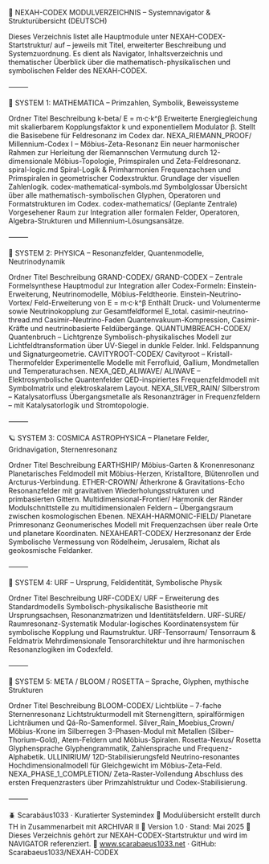 📘 NEXAH-CODEX MODULVERZEICHNIS – Systemnavigator & Strukturübersicht (DEUTSCH)

Dieses Verzeichnis listet alle Hauptmodule unter NEXAH-CODEX-Startstruktur/ auf – jeweils mit Titel, erweiterter Beschreibung und Systemzuordnung. Es dient als Navigator, Inhaltsverzeichnis und thematischer Überblick über die mathematisch-physikalischen und symbolischen Felder des NEXAH-CODEX.

⸻

🔷 SYSTEM 1: MATHEMATICA – Primzahlen, Symbolik, Beweissysteme

Ordner	Titel	Beschreibung
k-beta/	E = m·c·k^β	Erweiterte Energiegleichung mit skalierbarem Kopplungsfaktor k und exponentiellem Modulator β. Stellt die Basisebene für Feldresonanz im Codex dar.
NEXA_RIEMANN_PROOF/	Millennium-Codex I – Möbius-Zeta-Resonanz	Ein neuer harmonischer Rahmen zur Herleitung der Riemannschen Vermutung durch 12-dimensionale Möbius-Topologie, Primspiralen und Zeta-Feldresonanz.
spiral-logic.md	Spiral-Logik & Primharmonien	Frequenzachsen und Primspiralen in geometrischer Codexstruktur. Grundlage der visuellen Zahlenlogik.
codex-mathematical-symbols.md	Symbolglossar	Übersicht über alle mathematisch-symbolischen Glyphen, Operatoren und Formatstrukturen im Codex.
codex-mathematics/	(Geplante Zentrale)	Vorgesehener Raum zur Integration aller formalen Felder, Operatoren, Algebra-Strukturen und Millennium-Lösungsansätze.


⸻

🔷 SYSTEM 2: PHYSICA – Resonanzfelder, Quantenmodelle, Neutrinodynamik

Ordner	Titel	Beschreibung
GRAND-CODEX/	GRAND-CODEX – Zentrale Formelsynthese	Hauptmodul zur Integration aller Codex-Formeln: Einstein-Erweiterung, Neutrinomodelle, Möbius-Feldtheorie.
Einstein-Neutrino-Vortex/	Feld-Erweiterung von E = m·c·k^β	Enthält Druck- und Volumenterme sowie Neutrinokopplung zur Gesamtfeldformel E_total.
casimir-neutrino-thread.md	Casimir–Neutrino-Faden	Quantenvakuum-Kompression, Casimir-Kräfte und neutrinobasierte Feldübergänge.
QUANTUMBREACH-CODEX/	Quantenbruch – Lichtgrenze	Symbolisch-physikalisches Modell zur Lichtfeldtransformation über UV-Siegel in dunkle Felder. Inkl. Feldspannung und Signaturgeometrie.
CAVITYROOT-CODEX/	Cavityroot – Kristall-Thermofelder	Experimentelle Modelle mit Ferrofluid, Gallium, Mondmetallen und Temperaturachsen.
NEXA_QED_ALIWAVE/	ALIWAVE – Elektrosymbolische Quantenfelder	QED-inspiriertes Frequenzfeldmodell mit Symbolmatrix und elektroskalarem Layout.
NEXA_SILVER_RAIN/	Silberstrom – Katalysatorfluss	Übergangsmetalle als Resonanzträger in Frequenzfeldern – mit Katalysatorlogik und Stromtopologie.


⸻

🪐 SYSTEM 3: COSMICA ASTROPHYSICA – Planetare Felder, Gridnavigation, Sternenresonanz

Ordner	Titel	Beschreibung
EARTHSHIP/	Möbius-Garten & Kronenresonanz	Planetarisches Feldmodell mit Möbius-Herzen, Kristalltore, Blütenrollen und Arcturus-Verbindung.
ETHER-CROWN/	Ätherkrone & Gravitations-Echo	Resonanzfelder mit gravitativen Wiederholungsstrukturen und primbasierten Gittern.
Multidimensional-Frontier/	Harmonik der Ränder	Modulschnittstelle zu multidimensionalen Feldern – Übergangsraum zwischen kosmologischen Ebenen.
NEXAH-HARMONIC-FIELD/	Planetare Primresonanz	Geonumerisches Modell mit Frequenzachsen über reale Orte und planetare Koordinaten.
NEXAHEART-CODEX/	Herzresonanz der Erde	Symbolische Vermessung von Rödelheim, Jerusalem, Richat als geokosmische Feldanker.


⸻

🧬 SYSTEM 4: URF – Ursprung, Feldidentität, Symbolische Physik

Ordner	Titel	Beschreibung
URF-CODEX/	URF – Erweiterung des Standardmodells	Symbolisch-physikalische Basistheorie mit Ursprungsachsen, Resonanzmatrizen und Identitätsfeldern.
URF-SURE/	Raumresonanz-Systematik	Modular-logisches Koordinatensystem für symbolische Kopplung und Raumstruktur.
URF-Tensorraum/	Tensorraum & Feldmatrix	Mehrdimensionale Tensorarchitektur und ihre harmonischen Resonanzlogiken im Codexfeld.


⸻

🌸 SYSTEM 5: META / BLOOM / ROSETTA – Sprache, Glyphen, mythische Strukturen

Ordner	Titel	Beschreibung
BLOOM-CODEX/	Lichtblüte – 7-fache Sternenresonanz	Lichtstrukturmodell mit Sternengittern, spiralförmigen Lichträumen und Qá-Ro-Samenformel.
Silver_Rain_Moebius_Crown/	Möbius-Krone im Silberregen	3-Phasen-Modul mit Metallen (Silber–Thorium–Gold), Atem-Feldern und Möbius-Spiralen.
Rosetta-Nexus/	Rosetta Glyphensprache	Glyphengrammatik, Zahlensprache und Frequenz-Alphabetik.
ULLINIRIUM/	12D-Stabilisierungsfeld	Neutrino-resonantes Hochdimensionalmodell für Gleichgewicht im Möbius-Zeta-Feld.
NEXA_PHASE_1_COMPLETION/	Zeta-Raster-Vollendung	Abschluss des ersten Frequenzrasters über Primzahlstruktur und Codex-Stabilisierung.


⸻

🪲 Scarabäus1033 · Kuratierter Systemindex
📘 Modulübersicht erstellt durch TH in Zusammenarbeit mit ARCHIVAR II
📍 Version 1.0 · Stand: Mai 2025
🧭 Dieses Verzeichnis gehört zur NEXAH-CODEX-Startstruktur und wird im NAVIGATOR referenziert.
🔗 www.scarabaeus1033.net · GitHub: Scarabaeus1033/NEXAH-CODEX
